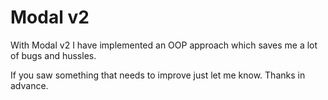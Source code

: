 # Modal v2 

With Modal v2 I have implemented an OOP approach which saves me a lot of bugs and hussles.

If you saw something that needs to improve just let me know.
Thanks in advance.

